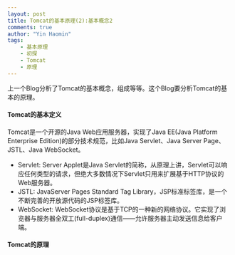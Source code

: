 ```yaml
---
layout: post
title: Tomcat的基本原理(2):基本概念2
comments: true
author: "Yin Haomin"
tags:
    - 基本原理
    - 初探
    - Tomcat
    - 原理
---
```


上一个Blog分析了Tomcat的基本概念，组成等等。这个Blog要分析Tomcat的基本的原理。<br>
#### Tomcat的基本定义
Tomcat是一个开源的Java Web应用服务器，实现了Java EE(Java Platform Enterprise Edition)的部分技术规范，比如Java Servlet、Java Server Page、JSTL、Java WebSocket。<br>
* Servlet: Server Applet是Java Servlet的简称，从原理上讲，Servlet可以响应任何类型的请求，但绝大多数情况下Servlet只用来扩展基于HTTP协议的Web服务器。<br>
* JSTL: JavaServer Pages Standard Tag Library，JSP标准标签库，是一个不断完善的开放源代码的JSP标签库。<br>
* WebSocket: WebSocket协议是基于TCP的一种新的网络协议。它实现了浏览器与服务器全双工(full-duplex)通信——允许服务器主动发送信息给客户端。<br>
#### Tomcat的原理

